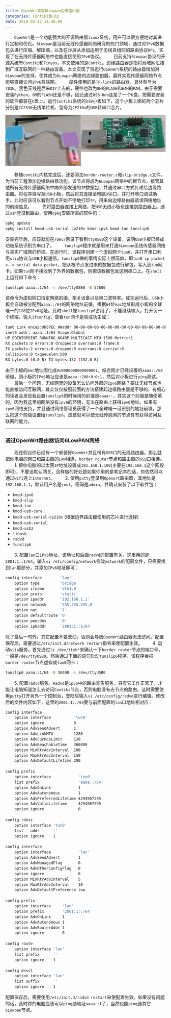 ```yaml
---
title: OpenWrt实现6Lowpan边缘路由器
categories: Contiki和uip
date: 2019-03-12 11:48:09
---
```

&emsp;&emsp;`OpenWrt`是一个功能强大的开源路由器`linux`系统，用户可以很方便地对其进行定制和优化。`6Lowpan`是当前无线传感器网络研究的热门领域，通过对`IPv6`数据包头进行压缩、解压缩，以及在`IP`层从添加适用于无线自组网的路由协议`RPL`，实现了在无线传感器网络中也能直接使用`IPv6`协议。<!--more-->
&emsp;&emsp;目前支持`6Lowpan`协议的开源系统有`Contiki`和`Tinyos`，本文使用的是`Contki`。边缘路由器是指将局域网汇接到广域互联网的一种路由设备。本文实现了将运行`OpenWrt`系统的路由器增加对`6Lowpan`的支持，使其成为`6Lowpan`网络的边缘路由器，最终实现传感器网络节点能够直接访问`IPv6`互联网。
&emsp;&emsp;硬件使用的是`TP-link`的路由器，具体型号为`703N`。黑色天线是后来`DIY`上去的，硬件也改为`8M`的`FLASH`和`64M`的`RAM`。由于需要安装`Python`，`8M`的`FLASH`还是不够，因此通过`USB-Hub`连接了一个`U`盘，把需要安装的软件都装在`U`盘上。运行`Contiki`系统的`USB`小板如下，这个小板上面的两个芯片分别是`CC2530`无线单片机、型号为`CP210x`的`USB`转串口芯片。

<img src="./OpenWrt实现6Lowpan边缘路由器/1.png">

&emsp;&emsp;移植`contiki`内核完成后，还要添加`border-router.c`和`slip-bridge.c`文件，为当前工程添加边缘路由器功能。该节点将成为`6Lowpan`网络中的根节点，接管其他所有无线传感器网络中向外部发送的`IP`数据包，并通过串口方式传递给边缘路由器。将程序烧写至`USB`小板，然后将其连接至电脑`USB`口，并打开串口调试助手。此时应该可以看到节点开始不停地打印`?P`，用来向边缘路由器请求网络地址的前缀信息。
&emsp;&emsp;先将路由器连接上网络，把`USB`无线小板也连接到路由器上。通过`ssh`登录到路由，使用`opkg`安装所需的软件包：

``` cpp
opkg update
opkg install kmod-usb-serial-cp210x kmod-ipv6 kmod-tun tunslip6
```

安装完毕后，应该就能在`/dev/`目录下看到`ttyUSB0`这个设备，说明`USB`小板已经成功被系统识别为串口了。
&emsp;&emsp;`tunslip6`程序就是用来打通`6Lowpan`无线传感器网络与真实广域网的桥梁。在运行时，该程序创建一个虚拟网卡`tun0`，并打开串口利用`slip`协议与`USB`小板通信。`tunslip6`做的事情实际上很简单，即`tun0 ip packet <--> serial data packet`，把从根节点发过来的数据包进行解包，写入到`tun`网卡。如果`tun`网卡接收到了外界的数据包，则把该数据包发送到串口上。在`shell`上运行如下命令：

``` bash
tunslip6 aaaa::1/64 -s /dev/ttyUSB0 -B 57600
```

该命令为虚拟网口指定网络前缀、相关设备以及串口波特率。成功运行后，`USB`小板会自动被分配到`aaaa::/64`的网络地址前缀，根据`64`位`mac`地址形成小板的全球唯一的`128`位`IPv6`地址。此时`shell`被`tunslip6`占用了，不能继续输入。打开另一个终端，输入`ifconfig`，查看`tun`网卡是否成功生成：

``` bash
tun0 Link encap:UNSPEC HWaddr 00-00-00-00-00-00-00-00-00-00-00-00-00-00-00-00
inet6 addr: aaaa::1/64 Scope:Global
UP POINTOPOINT RUNNING NOARP MULTICAST MTU:1500 Metric:1
RX packets:0 errors:0 dropped:0 overruns:0 frame:0
TX packets:2 errors:0 dropped:0 overruns:0 carrier:0
collisions:0 txqueuelen:500
RX bytes:0 (0.0 B) TX bytes:152 (152.0 B)
```

由于小板的`mac`地址固化成`0x0000000000000001`，结合刚才已经设置的`aaaa::/64`前缀，则小板的`IPv6`地址应该是`aaaa::200:0:0:1`，然后对小板进行`ping`测试。
&emsp;&emsp;最后一个问题，无线网里的设备怎么访问外部的`ipv6`网络？要让无线节点也能直接访问互联网，其实仅仅按照前面的方法搭建起边缘路由器是不够的，有细心的读者会发现我设置`tunslip6`的时候用的前缀是`aaaa::`，其实这个前缀是随便填的，因为我这里的网络没有`ipv6`的环境，无法在路由上获得`ipv6`地址。如果有`ipv6`网络支持，并且通过网络管理员获得了一个全球唯一可识别的地址前缀，那么把这个前缀设置给`tunslip6`，应该就可以使无线传感网的节点具有获得访问互联网的能力。

---

### 通过OpenWrt路由器访问6LowPAN网络

&emsp;&emsp;现在假设你已经有一个安装好`OpenWrt`并且带有`USB`口的无线路由器，那么就把你电脑的网口和路由器的`LAN`相连，`border router`节点和路由器的`USB`口相连。
&emsp;&emsp;1. 把你电脑的以太网`IP`地址设置成`192.168.1.100`(主要在`192.168.1`这个网段即可)，不要设默认网关，这样做的好处是如果你用的是笔记本的话，你依然可以通过`wifi`连上`Internet`。
&emsp;&emsp;2. 使用`putty`登录到`Openwrt`路由器，其地址是`192.168.1.1`，默认用户名是`root`，密码是`admin`，并确认安装了以下软件包：

- `kmod-ipv6`
- `kmod-slip`
- `kmod-tun`
- `kmod-usb-core`
- `kmod-usb-serial-cp210x` (根据边界路由器使用的芯片进行选择)
- `kmod-usb-serial`
- `kmod-usb2`
- `libusb`
- `radvd`
- `tunslip6`

&emsp;&emsp;3. 配置`lan`口`IPv6`地址，该地址和后面`radvd`的配置有关，这里用的是`2001:1::1/64`。输入`vi /etc/config/network`修改`network`的配置文件，只需要找到`lan`那部分，并添加`IPv6`地址即可：

``` makefile
config interface        'lan'
    option type         'bridge'
    option ifname       'eth1.0'
    option proto        'static'
    option ipaddr       '192.168.1.1'
    option netmask      '255.255.255.0'
    option nat          '1'
    option defaultroute '0'
    option peerdns      '0'
    option ip6addr      '2001:1::1/64'
```

除了最后一句外，其它配置不要改动，否则会导致`OpenWrt`路由器无法访问。配置保存后，需要通过`/etc/init.d/network restart`指令来使配置生效。
&emsp;&emsp;4. 启动`slip`服务。首先通过`ls /dev/ttyU*`来确认一下`border router`节点的端口号，一般是`/dev/ttyUSB0`。然后通过下面的语句启动`tunslip6`程序，该程序会把`border router`节点虚拟成`tun0`网卡：

``` bash
tunslip6 aaaa::1/64 -B 38400 -s /dev/ttyUSB0
```

&emsp;&emsp;5. 配置`radvd`服务。`Radvd`是`ipv6`中的路由宣告服务，只有它工作正常了，才能让电脑知道怎么去访问`Contiki`节点，否则电脑没有去节点的路由。这时需要使用`putty`打开另外一个控制台，登陆后输入`vi /etc/config/radvd`进行编辑。修改后的文件内容如下，这里的`2001:1::/64`要与前面配置的`lan`口地址相对应：

``` makefile
config interface
    option interface          'tun0'
    option ignore             0
    option AdvSendAdvert      1
    option AdvLinkMTU         1280
    option AdvCurHopLimit     128
    option AdvReachableTime   360000
    option MinRtrAdvInterval  100
    option MaxRtrAdvInterval  150
    option AdvDefaultLifetime 200

config prefix
    option interface            'tun0'
    list prefix                 'aaaa::/64'
    option AdvOnLink            1
    option AdvAutonomous        1
    option AdvPreferredLifetime 4294967295
    option AdvValidLifetime     4294967295
    option ignore               0

config rdnss
    option interface 'tun0'
    list   addr      ''
    option ignore    1

config interface
    option interface            'lan'
    option AdvSendAdvert        1
    option AdvManagedFlag       0
    option AdvOtherConfigFlag   0
    option ignore               0
    option MinRtrAdvInterval    5
    option MaxRtrAdvInterval    10
    option AdvDefaultPreference low

config prefix
    option interface     'lan'
    option prefix        '2001:1::/64'
    option AdvOnLink     1
    option AdvAutonomous 1
    option AdvRouterAddr 1
    option ignore        0

config route
    option interface 'lan'
    list prefix      ''
    option ignore    1

config dnssl
    option interface 'lan'
    list suffix      ''
    option ignore    1
```

配置保存后，需要使用`/etc/init.d/radvd restart`来使配置生效。如果没有问题的话，此时你的电脑应该可以`ping`通地址`aaaa::1`了，当然也能`ping`通其它`6Lowpan`节点。